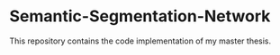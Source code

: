 # Semantic-Segmentation-Network
This repository contains the code implementation of my master thesis.

